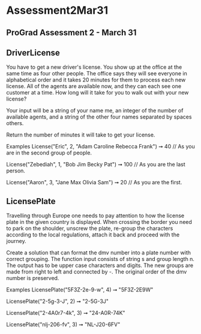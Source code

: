 # Assessment2Mar31
ProGrad Assessment 2 - March 31
-----------------------------------------------------
DriverLicense
-----------------------------------------------------
You have to get a new driver's license. 
You show up at the office at the same time as four other people. 
The office says they will see everyone in alphabetical order and it takes 20 minutes for them to process each new license. 
All of the agents are available now, and they can each see one customer at a time. How long will it take for you to walk 
out with your new license?

Your input will be a string of your name me, an integer of the number of available agents, and a string of the other 
four names separated by spaces others.

Return the number of minutes it will take to get your license.

Examples
License("Eric", 2, "Adam Caroline Rebecca Frank") ➞ 40
// As you are in the second group of people.

License("Zebediah", 1, "Bob Jim Becky Pat") ➞ 100
// As you are the last person.

License("Aaron", 3, "Jane Max Olivia Sam") ➞ 20
// As you are the first.

LicensePlate
-------------------------------------------------------
Travelling through Europe one needs to pay attention to how the license plate in the given country is displayed.
When crossing the border you need to park on the shoulder, unscrew the plate, re-group the characters according to the local regulations, attach it back and proceed with the journey.

Create a solution that can format the dmv number into a plate number with correct grouping.
The function input consists of string s and group length n.
The output has to be upper case characters and digits.
The new groups are made from right to left and connected by -.
The original order of the dmv number is preserved.

Examples
LicensePlate("5F3Z-2e-9-w", 4) ➞ "5F3Z-2E9W"

LicensePlate("2-5g-3-J", 2) ➞ "2-5G-3J"

LicensePlate("2-4A0r7-4k", 3) ➞ "24-A0R-74K"

LicensePlate("nlj-206-fv", 3) ➞ "NL-J20-6FV"
